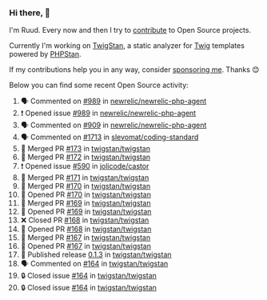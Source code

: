 ### Hi there, 👋

I'm Ruud. Every now and then I try to [contribute](https://github.com/pulls?q=+is%3Apr+author%3Aruudk+archived%3Afalse+is%3Apublic+) to Open Source projects.

Currently I'm working on [TwigStan](https://github.com/twigstan), a static analyzer for [Twig](https://twig.symfony.com/) templates powered by [PHPStan](https://phpstan.org/).

If my contributions help you in any way, consider [sponsoring me](https://github.com/sponsors/ruudk). Thanks 😊

Below you can find some recent Open Source activity:

<!--START_SECTION:activity-->
1. 🗣 Commented on [#989](https://github.com/newrelic/newrelic-php-agent/issues/989#issuecomment-2527248004) in [newrelic/newrelic-php-agent](https://github.com/newrelic/newrelic-php-agent)
2. ❗ Opened issue [#989](https://github.com/newrelic/newrelic-php-agent/issues/989) in [newrelic/newrelic-php-agent](https://github.com/newrelic/newrelic-php-agent)
3. 🗣 Commented on [#909](https://github.com/newrelic/newrelic-php-agent/issues/909#issuecomment-2523145099) in [newrelic/newrelic-php-agent](https://github.com/newrelic/newrelic-php-agent)
4. 🗣 Commented on [#1713](https://github.com/slevomat/coding-standard/issues/1713#issuecomment-2522732793) in [slevomat/coding-standard](https://github.com/slevomat/coding-standard)
5. 🎉 Merged PR [#173](https://github.com/twigstan/twigstan/pull/173) in [twigstan/twigstan](https://github.com/twigstan/twigstan)
6. 🎉 Merged PR [#172](https://github.com/twigstan/twigstan/pull/172) in [twigstan/twigstan](https://github.com/twigstan/twigstan)
7. ❗ Opened issue [#590](https://github.com/jolicode/castor/issues/590) in [jolicode/castor](https://github.com/jolicode/castor)
8. 🎉 Merged PR [#171](https://github.com/twigstan/twigstan/pull/171) in [twigstan/twigstan](https://github.com/twigstan/twigstan)
9. 🎉 Merged PR [#170](https://github.com/twigstan/twigstan/pull/170) in [twigstan/twigstan](https://github.com/twigstan/twigstan)
10. 💪 Opened PR [#170](https://github.com/twigstan/twigstan/pull/170) in [twigstan/twigstan](https://github.com/twigstan/twigstan)
11. 🎉 Merged PR [#169](https://github.com/twigstan/twigstan/pull/169) in [twigstan/twigstan](https://github.com/twigstan/twigstan)
12. 💪 Opened PR [#169](https://github.com/twigstan/twigstan/pull/169) in [twigstan/twigstan](https://github.com/twigstan/twigstan)
13. ❌ Closed PR [#168](https://github.com/twigstan/twigstan/pull/168) in [twigstan/twigstan](https://github.com/twigstan/twigstan)
14. 💪 Opened PR [#168](https://github.com/twigstan/twigstan/pull/168) in [twigstan/twigstan](https://github.com/twigstan/twigstan)
15. 🎉 Merged PR [#167](https://github.com/twigstan/twigstan/pull/167) in [twigstan/twigstan](https://github.com/twigstan/twigstan)
16. 💪 Opened PR [#167](https://github.com/twigstan/twigstan/pull/167) in [twigstan/twigstan](https://github.com/twigstan/twigstan)
17. 🚀 Published release [0.1.3](https://github.com/twigstan/twigstan/releases/tag/0.1.3) in [twigstan/twigstan](https://github.com/twigstan/twigstan)
18. 🗣 Commented on [#164](https://github.com/twigstan/twigstan/issues/164#issuecomment-2517770451) in [twigstan/twigstan](https://github.com/twigstan/twigstan)
19. 🔒 Closed issue [#164](https://github.com/twigstan/twigstan/issues/164) in [twigstan/twigstan](https://github.com/twigstan/twigstan)
20. 🔒 Closed issue [#164](https://github.com/twigstan/twigstan/issues/164) in [twigstan/twigstan](https://github.com/twigstan/twigstan)
<!--END_SECTION:activity-->
